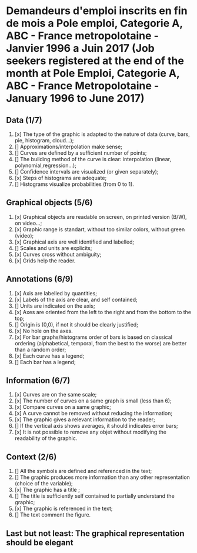 # Demandeurs d'emploi inscrits en fin de mois a Pole emploi, Categorie A, ABC - France metropolotaine - Janvier 1996 a Juin 2017 (Job seekers registered at the end of the month at Pole Emploi, Categorie A, ABC - France Metropolotaine - January 1996 to June 2017)

## Data (1/7)
1. [x] The type of the graphic is adapted to the nature of data (curve, bars, pie, histogram, cloud...);
2. [] Approximations/interpolation make sense;
3. [] Curves are defined by a sufficient number of points;
4. [] The building method of the curve is clear: interpolation (linear, polynomial,regression...);
5. [] Confidence intervals are visualized (or given separately);
6. [x] Steps of histograms are adequate;
7. [] Histograms visualize probabilities (from 0 to 1).

## Graphical objects (5/6)
1. [x] Graphical objects are readable on screen, on printed version (B/W), on video...;
2. [x] Graphic range is standart, without too similar colors, without green (video);
3. [x] Graphical axis are well identified and labelled;
4. [] Scales and units are explicits;
5. [x] Curves cross without ambiguity;
6. [x] Grids help the reader.

## Annotations (6/9)
1. [x] Axis are labelled by quantities;
2. [x] Labels of the axis are clear, and self contained;
3. [] Units are indicated on the axis;
4. [x] Axes are oriented from the left to the right and from the bottom to the top;
5. [] Origin is (0,0), if not it should be clearly justified;
6. [x] No hole on the axes.
6. [x] For bar graphs/histograms order of bars is based on classical ordering (alphabetical, temporal, from the best to the worse) are better than a random order;
7. [x] Each curve has a legend;
8. [] Each bar has a legend;

## Information (6/7)
1. [x] Curves are on the same scale;
2. [x] The number of curves on a same graph is small (less than 6); 
3. [x] Compare curves on a same graphic;
4. [x] A curve cannot be removed without reducing the information; 
5. [x] The graphic gives a relevant information to the reader;
6. [] If the vertical axis shows averages, it should indicates error bars;
7. [x] It is not possible to remove any objet without modifying the readability of the graphic.

## Context (2/6)
1. [] All the symbols are defined and referenced in the text;
2. [] The graphic produces more information than any other representation (choice of the variable);
3. [x] The graphic has a title ;
4. [] The title is sufficiently self contained to partially understand the graphic;
5. [x] The graphic is referenced in the text;
6. [] The text comment the figure.

## Last but not least: The graphical representation should be elegant